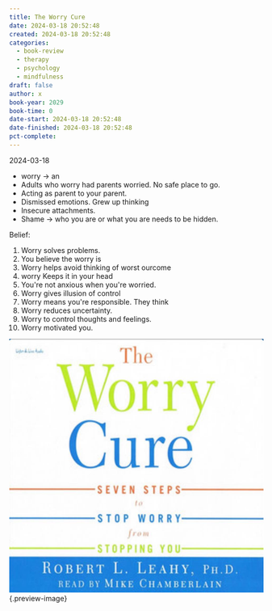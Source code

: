 ```yaml
---
title: The Worry Cure
date: 2024-03-18 20:52:48
created: 2024-03-18 20:52:48
categories:
  - book-review
  - therapy
  - psychology
  - mindfulness
draft: false
author: x
book-year: 2029
book-time: 0
date-start: 2024-03-18 20:52:48
date-finished: 2024-03-18 20:52:48
pct-complete:
---
```



2024-03-18

- worry → an 
- Adults who worry had parents worried. No safe place to go. 
- Acting as parent to your parent. 
- Dismissed emotions. Grew up thinking 
- Insecure attachments. 
- Shame → who you are or what you are needs to be hidden. 

Belief: 

1. Worry solves problems. 
2. You believe the worry is
3. Worry helps avoid thinking of worst ourcome
4. worry Keeps it in your head
5. You're not anxious when you're worried. 
6. Worry gives illusion of control
7. Worry means you're responsible. They think
8. Worry reduces uncertainty. 
9. Worry to control thoughts and feelings. 
10. Worry motivated you. 



![Worry Cure](../img/book-the-worry-cure.jpeg){.preview-image}
